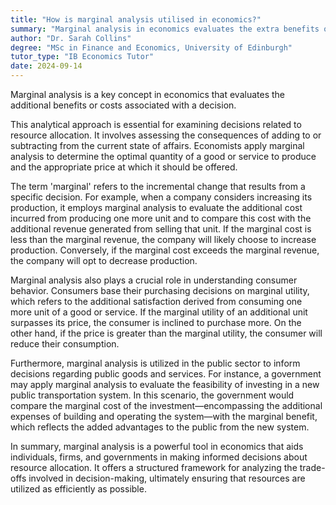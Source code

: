 ```yaml
---
title: "How is marginal analysis utilised in economics?"
summary: "Marginal analysis in economics evaluates the extra benefits or costs associated with a decision, helping to inform choices by comparing the incremental changes resulting from that decision."
author: "Dr. Sarah Collins"
degree: "MSc in Finance and Economics, University of Edinburgh"
tutor_type: "IB Economics Tutor"
date: 2024-09-14
---
```


Marginal analysis is a key concept in economics that evaluates the additional benefits or costs associated with a decision.

This analytical approach is essential for examining decisions related to resource allocation. It involves assessing the consequences of adding to or subtracting from the current state of affairs. Economists apply marginal analysis to determine the optimal quantity of a good or service to produce and the appropriate price at which it should be offered.

The term 'marginal' refers to the incremental change that results from a specific decision. For example, when a company considers increasing its production, it employs marginal analysis to evaluate the additional cost incurred from producing one more unit and to compare this cost with the additional revenue generated from selling that unit. If the marginal cost is less than the marginal revenue, the company will likely choose to increase production. Conversely, if the marginal cost exceeds the marginal revenue, the company will opt to decrease production.

Marginal analysis also plays a crucial role in understanding consumer behavior. Consumers base their purchasing decisions on marginal utility, which refers to the additional satisfaction derived from consuming one more unit of a good or service. If the marginal utility of an additional unit surpasses its price, the consumer is inclined to purchase more. On the other hand, if the price is greater than the marginal utility, the consumer will reduce their consumption.

Furthermore, marginal analysis is utilized in the public sector to inform decisions regarding public goods and services. For instance, a government may apply marginal analysis to evaluate the feasibility of investing in a new public transportation system. In this scenario, the government would compare the marginal cost of the investment—encompassing the additional expenses of building and operating the system—with the marginal benefit, which reflects the added advantages to the public from the new system.

In summary, marginal analysis is a powerful tool in economics that aids individuals, firms, and governments in making informed decisions about resource allocation. It offers a structured framework for analyzing the trade-offs involved in decision-making, ultimately ensuring that resources are utilized as efficiently as possible.
    